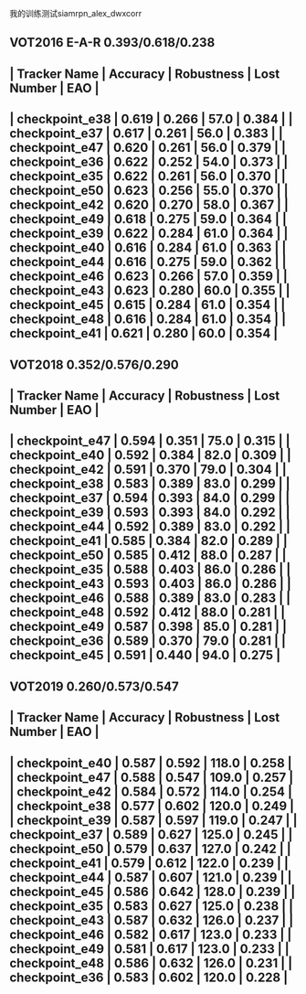 我的训练测试siamrpn_alex_dwxcorr

VOT2016   E-A-R       0.393/0.618/0.238  
----------------------------------------------------------------
|  Tracker Name  | Accuracy | Robustness | Lost Number |  EAO  |
----------------------------------------------------------------
| checkpoint_e38 |  0.619   |   0.266    |    57.0     | 0.384 |
| checkpoint_e37 |  0.617   |   0.261    |    56.0     | 0.383 |
| checkpoint_e47 |  0.620   |   0.261    |    56.0     | 0.379 |
| checkpoint_e36 |  0.622   |   0.252    |    54.0     | 0.373 |
| checkpoint_e35 |  0.622   |   0.261    |    56.0     | 0.370 |
| checkpoint_e50 |  0.623   |   0.256    |    55.0     | 0.370 |
| checkpoint_e42 |  0.620   |   0.270    |    58.0     | 0.367 |
| checkpoint_e49 |  0.618   |   0.275    |    59.0     | 0.364 |
| checkpoint_e39 |  0.622   |   0.284    |    61.0     | 0.364 |
| checkpoint_e40 |  0.616   |   0.284    |    61.0     | 0.363 |
| checkpoint_e44 |  0.616   |   0.275    |    59.0     | 0.362 |
| checkpoint_e46 |  0.623   |   0.266    |    57.0     | 0.359 |
| checkpoint_e43 |  0.623   |   0.280    |    60.0     | 0.355 |
| checkpoint_e45 |  0.615   |   0.284    |    61.0     | 0.354 |
| checkpoint_e48 |  0.616   |   0.284    |    61.0     | 0.354 |
| checkpoint_e41 |  0.621   |   0.280    |    60.0     | 0.354 |
----------------------------------------------------------------

VOT2018    0.352/0.576/0.290
----------------------------------------------------------------
|  Tracker Name  | Accuracy | Robustness | Lost Number |  EAO  |
----------------------------------------------------------------
| checkpoint_e47 |  0.594   |   0.351    |    75.0     | 0.315 |
| checkpoint_e40 |  0.592   |   0.384    |    82.0     | 0.309 |
| checkpoint_e42 |  0.591   |   0.370    |    79.0     | 0.304 |
| checkpoint_e38 |  0.583   |   0.389    |    83.0     | 0.299 |
| checkpoint_e37 |  0.594   |   0.393    |    84.0     | 0.299 |
| checkpoint_e39 |  0.593   |   0.393    |    84.0     | 0.292 |
| checkpoint_e44 |  0.592   |   0.389    |    83.0     | 0.292 |
| checkpoint_e41 |  0.585   |   0.384    |    82.0     | 0.289 |
| checkpoint_e50 |  0.585   |   0.412    |    88.0     | 0.287 |
| checkpoint_e35 |  0.588   |   0.403    |    86.0     | 0.286 |
| checkpoint_e43 |  0.593   |   0.403    |    86.0     | 0.286 |
| checkpoint_e46 |  0.588   |   0.389    |    83.0     | 0.283 |
| checkpoint_e48 |  0.592   |   0.412    |    88.0     | 0.281 |
| checkpoint_e49 |  0.587   |   0.398    |    85.0     | 0.281 |
| checkpoint_e36 |  0.589   |   0.370    |    79.0     | 0.281 |
| checkpoint_e45 |  0.591   |   0.440    |    94.0     | 0.275 |
----------------------------------------------------------------


VOT2019 0.260/0.573/0.547
----------------------------------------------------------------
|  Tracker Name  | Accuracy | Robustness | Lost Number |  EAO  |
----------------------------------------------------------------
| checkpoint_e40 |  0.587   |   0.592    |    118.0    | 0.258 |
| checkpoint_e47 |  0.588   |   0.547    |    109.0    | 0.257 |
| checkpoint_e42 |  0.584   |   0.572    |    114.0    | 0.254 |
| checkpoint_e38 |  0.577   |   0.602    |    120.0    | 0.249 |
| checkpoint_e39 |  0.587   |   0.597    |    119.0    | 0.247 |
| checkpoint_e37 |  0.589   |   0.627    |    125.0    | 0.245 |
| checkpoint_e50 |  0.579   |   0.637    |    127.0    | 0.242 |
| checkpoint_e41 |  0.579   |   0.612    |    122.0    | 0.239 |
| checkpoint_e44 |  0.587   |   0.607    |    121.0    | 0.239 |
| checkpoint_e45 |  0.586   |   0.642    |    128.0    | 0.239 |
| checkpoint_e35 |  0.583   |   0.627    |    125.0    | 0.238 |
| checkpoint_e43 |  0.587   |   0.632    |    126.0    | 0.237 |
| checkpoint_e46 |  0.582   |   0.617    |    123.0    | 0.233 |
| checkpoint_e49 |  0.581   |   0.617    |    123.0    | 0.233 |
| checkpoint_e48 |  0.586   |   0.632    |    126.0    | 0.231 |
| checkpoint_e36 |  0.583   |   0.602    |    120.0    | 0.228 |
----------------------------------------------------------------